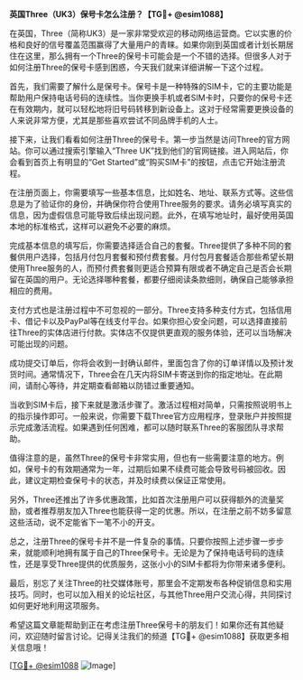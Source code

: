 **英国Three（UK3）保号卡怎么注册？【TG💪+ @esim1088】**

在英国，Three（简称UK3）是一家非常受欢迎的移动网络运营商。它以实惠的价格和良好的信号覆盖范围赢得了大量用户的青睐。如果你刚到英国或者计划长期居住在这里，那么拥有一个Three的保号卡可能会是一个不错的选择。但很多人对于如何注册Three的保号卡感到困惑，今天我们就来详细讲解一下这个过程。

首先，我们需要了解什么是保号卡。保号卡是一种特殊的SIM卡，它的主要功能是帮助用户保持电话号码的连续性。当你更换手机或者SIM卡时，只要你的保号卡还在有效期内，就可以轻松地将旧号码转移到新设备上。这对于经常需要更换设备的人来说非常方便，尤其是那些喜欢尝试不同品牌手机的人士。

接下来，让我们看看如何注册Three的保号卡。第一步当然是访问Three的官方网站。你可以通过搜索引擎输入“Three UK”找到他们的官网链接。进入网站后，你会看到首页上有明显的“Get Started”或“购买SIM卡”的按钮，点击它开始注册流程。

在注册页面上，你需要填写一些基本信息，比如姓名、地址、联系方式等。这些信息是为了验证你的身份，并确保你符合使用Three服务的要求。请务必填写真实的信息，因为虚假信息可能导致后续出现问题。此外，在填写地址时，最好使用英国本地的标准格式，这样可以避免不必要的麻烦。

完成基本信息的填写后，你需要选择适合自己的套餐。Three提供了多种不同的套餐供用户选择，包括月付包月套餐和预付费套餐。月付包月套餐适合那些希望长期使用Three服务的人，而预付费套餐则更适合预算有限或者不确定自己是否会长期留在英国的用户。无论选择哪种套餐，都要仔细阅读条款细则，确保自己能够承担相应的费用。

支付方式也是注册过程中不可忽视的一部分。Three支持多种支付方式，包括信用卡、借记卡以及PayPal等在线支付平台。如果你担心安全问题，可以选择直接前往Three的实体店进行付款。实体店不仅提供更直观的服务体验，还可以当场解决可能出现的问题。

成功提交订单后，你将会收到一封确认邮件，里面包含了你的订单详情以及预计发货时间。通常情况下，Three会在几天内将SIM卡寄送到你的指定地址。在此期间，请耐心等待，并定期查看邮箱以防错过重要通知。

当收到SIM卡后，接下来就是激活步骤了。激活过程相对简单，只需按照说明书上的指示操作即可。一般来说，你需要下载Three官方应用程序，登录账户并按照提示完成激活流程。如果遇到任何困难，都可以随时联系Three的客服团队寻求帮助。

值得注意的是，虽然Three的保号卡非常实用，但也有一些需要注意的地方。例如，保号卡的有效期通常为一年，过期后如果不续费可能会导致号码被回收。因此，建议定期检查保号卡的状态，并及时续费以保证正常使用。

另外，Three还推出了许多优惠政策，比如首次注册用户可以获得额外的流量奖励，或者推荐朋友加入Three也能获得一定的优惠。所以，在注册之前不妨多留意这些活动，说不定能省下一笔不小的开支。

总之，注册Three的保号卡并不是一件复杂的事情。只要你按照上述步骤一步步来，就能顺利地拥有属于自己的Three保号卡。无论是为了保持电话号码的连续性，还是享受Three提供的优质服务，这张小小的SIM卡都将为你带来诸多便利。

最后，别忘了关注Three的社交媒体账号，那里会不定期发布各种促销信息和实用技巧。同时，也可以加入相关的论坛社区，与其他Three用户交流心得，共同探讨如何更好地利用这项服务。

希望这篇文章能帮助到正在考虑注册Three保号卡的朋友们！如果你还有其他疑问，欢迎随时留言讨论。记得关注我们的频道【TG💪+ @esim1088】获取更多相关信息哦！

[[TG💪+ @esim1088](https://t.me/s/esim1088) ![Image](https://i.postimg.cc/4NQfJmqS/Snipaste-2025-05-13-00-14-12.png)]